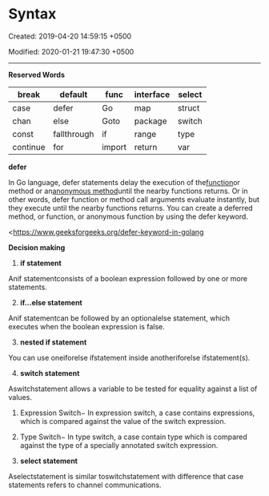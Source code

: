 # Syntax

Created: 2019-04-20 14:59:15 +0500

Modified: 2020-01-21 19:47:30 +0500

---

**Reserved Words**

| break    | default     | func   | interface | select |
|----------|-------------|--------|-----------|--------|
| case     | defer       | Go     | map       | struct |
| chan     | else        | Goto   | package   | switch |
| const    | fallthrough | if     | range     | type   |
| continue | for         | import | return    | var    |



**defer**

In Go language, defer statements delay the execution of the[function](https://www.geeksforgeeks.org/functions-in-go-language/)or method or an[anonymous method](https://www.geeksforgeeks.org/anonymous-function-in-go-language/)until the nearby functions returns. Or in other words, defer function or method call arguments evaluate instantly, but they execute until the nearby functions returns. You can create a deferred method, or function, or anonymous function by using the defer keyword.



<https://www.geeksforgeeks.org/defer-keyword-in-golang



**Decision making**

1.  **if statement**

Anif statementconsists of a boolean expression followed by one or more statements.

2.  **if...else statement**

Anif statementcan be followed by an optionalelse statement, which executes when the boolean expression is false.

3.  **nested if statement**

You can use oneiforelse ifstatement inside anotheriforelse ifstatement(s).

4.  **switch statement**

Aswitchstatement allows a variable to be tested for equality against a list of values.



1.  Expression Switch− In expression switch, a case contains expressions, which is compared against the value of the switch expression.

2.  Type Switch− In type switch, a case contain type which is compared against the type of a specially annotated switch expression.



5.  **select statement**

Aselectstatement is similar toswitchstatement with difference that case statements refers to channel communications.
